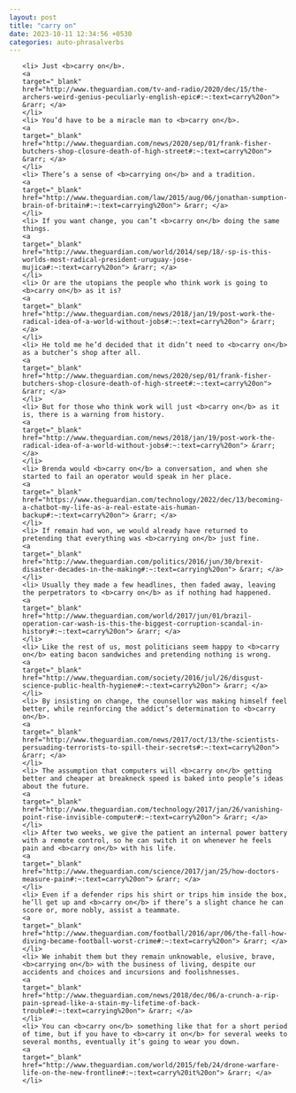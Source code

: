 ```yaml
---
layout: post
title: "carry on"
date: 2023-10-11 12:34:56 +0530
categories: auto-phrasalverbs
---
```

<ol>

    <li> Just <b>carry on</b>.
    <a 
    target="_blank" 
    href="http://www.theguardian.com/tv-and-radio/2020/dec/15/the-archers-weird-genius-peculiarly-english-epic#:~:text=carry%20on"> &rarr; </a>
    </li>
    <li> You’d have to be a miracle man to <b>carry on</b>.
    <a 
    target="_blank" 
    href="http://www.theguardian.com/news/2020/sep/01/frank-fisher-butchers-shop-closure-death-of-high-street#:~:text=carry%20on"> &rarr; </a>
    </li>
    <li> There’s a sense of <b>carrying on</b> and a tradition.
    <a 
    target="_blank" 
    href="http://www.theguardian.com/law/2015/aug/06/jonathan-sumption-brain-of-britain#:~:text=carrying%20on"> &rarr; </a>
    </li>
    <li> If you want change, you can’t <b>carry on</b> doing the same things.
    <a 
    target="_blank" 
    href="http://www.theguardian.com/world/2014/sep/18/-sp-is-this-worlds-most-radical-president-uruguay-jose-mujica#:~:text=carry%20on"> &rarr; </a>
    </li>
    <li> Or are the utopians the people who think work is going to <b>carry on</b> as it is?
    <a 
    target="_blank" 
    href="http://www.theguardian.com/news/2018/jan/19/post-work-the-radical-idea-of-a-world-without-jobs#:~:text=carry%20on"> &rarr; </a>
    </li>
    <li> He told me he’d decided that it didn’t need to <b>carry on</b> as a butcher’s shop after all.
    <a 
    target="_blank" 
    href="http://www.theguardian.com/news/2020/sep/01/frank-fisher-butchers-shop-closure-death-of-high-street#:~:text=carry%20on"> &rarr; </a>
    </li>
    <li> But for those who think work will just <b>carry on</b> as it is, there is a warning from history.
    <a 
    target="_blank" 
    href="http://www.theguardian.com/news/2018/jan/19/post-work-the-radical-idea-of-a-world-without-jobs#:~:text=carry%20on"> &rarr; </a>
    </li>
    <li> Brenda would <b>carry on</b> a conversation, and when she started to fail an operator would speak in her place.
    <a 
    target="_blank" 
    href="https://www.theguardian.com/technology/2022/dec/13/becoming-a-chatbot-my-life-as-a-real-estate-ais-human-backup#:~:text=carry%20on"> &rarr; </a>
    </li>
    <li> If remain had won, we would already have returned to pretending that everything was <b>carrying on</b> just fine.
    <a 
    target="_blank" 
    href="http://www.theguardian.com/politics/2016/jun/30/brexit-disaster-decades-in-the-making#:~:text=carrying%20on"> &rarr; </a>
    </li>
    <li> Usually they made a few headlines, then faded away, leaving the perpetrators to <b>carry on</b> as if nothing had happened.
    <a 
    target="_blank" 
    href="http://www.theguardian.com/world/2017/jun/01/brazil-operation-car-wash-is-this-the-biggest-corruption-scandal-in-history#:~:text=carry%20on"> &rarr; </a>
    </li>
    <li> Like the rest of us, most politicians seem happy to <b>carry on</b> eating bacon sandwiches and pretending nothing is wrong.
    <a 
    target="_blank" 
    href="http://www.theguardian.com/society/2016/jul/26/disgust-science-public-health-hygiene#:~:text=carry%20on"> &rarr; </a>
    </li>
    <li> By insisting on change, the counsellor was making himself feel better, while reinforcing the addict’s determination to <b>carry on</b>.
    <a 
    target="_blank" 
    href="http://www.theguardian.com/news/2017/oct/13/the-scientists-persuading-terrorists-to-spill-their-secrets#:~:text=carry%20on"> &rarr; </a>
    </li>
    <li> The assumption that computers will <b>carry on</b> getting better and cheaper at breakneck speed is baked into people’s ideas about the future.
    <a 
    target="_blank" 
    href="http://www.theguardian.com/technology/2017/jan/26/vanishing-point-rise-invisible-computer#:~:text=carry%20on"> &rarr; </a>
    </li>
    <li> After two weeks, we give the patient an internal power battery with a remote control, so he can switch it on whenever he feels pain and <b>carry on</b> with his life.
    <a 
    target="_blank" 
    href="http://www.theguardian.com/science/2017/jan/25/how-doctors-measure-pain#:~:text=carry%20on"> &rarr; </a>
    </li>
    <li> Even if a defender rips his shirt or trips him inside the box, he’ll get up and <b>carry on</b> if there’s a slight chance he can score or, more nobly, assist a teammate.
    <a 
    target="_blank" 
    href="http://www.theguardian.com/football/2016/apr/06/the-fall-how-diving-became-football-worst-crime#:~:text=carry%20on"> &rarr; </a>
    </li>
    <li> We inhabit them but they remain unknowable, elusive, brave, <b>carrying on</b> with the business of living, despite our accidents and choices and incursions and foolishnesses.
    <a 
    target="_blank" 
    href="http://www.theguardian.com/news/2018/dec/06/a-crunch-a-rip-pain-spread-like-a-stain-my-lifetime-of-back-trouble#:~:text=carrying%20on"> &rarr; </a>
    </li>
    <li> You can <b>carry on</b> something like that for a short period of time, but if you have to <b>carry it on</b> for several weeks to several months, eventually it’s going to wear you down.
    <a 
    target="_blank" 
    href="http://www.theguardian.com/world/2015/feb/24/drone-warfare-life-on-the-new-frontline#:~:text=carry%20it%20on"> &rarr; </a>
    </li>